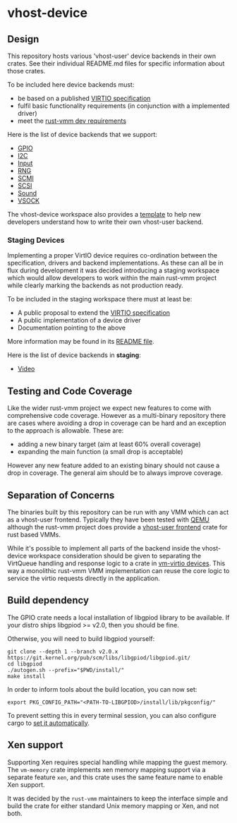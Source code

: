 # vhost-device

## Design

This repository hosts various 'vhost-user' device backends in their own crates.
See their individual README.md files for specific information about those
crates.

To be included here device backends must:

  - be based on a published [VIRTIO specification](https://github.com/oasis-tcs/virtio-spec)
  - fulfil basic functionality requirements (in conjunction with a implemented driver)
  - meet the [rust-vmm dev requirements](https://github.com/rust-vmm/community#publishing-on-cratesio---requirements-list)

Here is the list of device backends that we support:

- [GPIO](https://github.com/rust-vmm/vhost-device/blob/main/vhost-device-gpio/README.md)
- [I2C](https://github.com/rust-vmm/vhost-device/blob/main/vhost-device-i2c/README.md)
- [Input](https://github.com/rust-vmm/vhost-device/blob/main/vhost-device-input/README.md)
- [RNG](https://github.com/rust-vmm/vhost-device/blob/main/vhost-device-rng/README.md)
- [SCMI](https://github.com/rust-vmm/vhost-device/blob/main/vhost-device-scmi/README.md)
- [SCSI](https://github.com/rust-vmm/vhost-device/blob/main/vhost-device-scsi/README.md)
- [Sound](https://github.com/rust-vmm/vhost-device/blob/main/vhost-device-sound/README.md)
- [VSOCK](https://github.com/rust-vmm/vhost-device/blob/main/vhost-device-vsock/README.md)

The vhost-device workspace also provides a
[template](https://github.com/rust-vmm/vhost-device/blob/main/vhost-device-template/README.md)
to help new developers understand how to write their own vhost-user backend.

### Staging Devices

Implementing a proper VirtIO device requires co-ordination between the
specification, drivers and backend implementations. As these can all
be in flux during development it was decided introducing a staging
workspace which would allow developers to work within the main rust-vmm
project while clearly marking the backends as not production ready.

To be included in the staging workspace there must at least be:

  - A public proposal to extend the [VIRTIO specification](https://github.com/oasis-tcs/virtio-spec)
  - A public implementation of a device driver
  - Documentation pointing to the above

More information may be found in its [README file](./staging/README.md).

Here is the list of device backends in **staging**:

- [Video](https://github.com/rust-vmm/vhost-device/blob/main/staging/vhost-device-video/README.md)

<!--
Template:

- [`_DEVICE_NAME_`](https://github.com/rust-vmm/vhost-device/blob/main/staging/vhost-device-_DEVICE_NAME_/README.md)

-->

## Testing and Code Coverage

Like the wider rust-vmm project we expect new features to come with
comprehensive code coverage. However as a multi-binary repository
there are cases where avoiding a drop in coverage can be hard and an
exception to the approach is allowable. These are:

* adding a new binary target (aim at least 60% overall coverage)
* expanding the main function (a small drop is acceptable)

However any new feature added to an existing binary should not cause a
drop in coverage. The general aim should be to always improve
coverage.

## Separation of Concerns

The binaries built by this repository can be run with any VMM which
can act as a vhost-user frontend. Typically they have been tested with
[QEMU](https://www.qemu.org) although the rust-vmm project does
provide a [vhost-user
frontend](https://github.com/rust-vmm/vhost/tree/main/src/vhost_user)
crate for rust based VMMs.

While it's possible to implement all parts of the backend inside the
vhost-device workspace consideration should be given to separating the
VirtQueue handling and response logic to a crate in [vm-virtio
devices](https://github.com/rust-vmm/vm-virtio/tree/main/crates/devices).
This way a monolithic rust-vmm VMM implementation can reuse the core
logic to service the virtio requests directly in the application.

## Build dependency

The GPIO crate needs a local installation of libgpiod library to be available.
If your distro ships libgpiod >= v2.0, then you should be fine.

Otherwise, you will need to build libgpiod yourself:

    git clone --depth 1 --branch v2.0.x https://git.kernel.org/pub/scm/libs/libgpiod/libgpiod.git/
    cd libgpiod
    ./autogen.sh --prefix="$PWD/install/"
    make install

In order to inform tools about the build location, you can now set:

    export PKG_CONFIG_PATH="<PATH-TO-LIBGPIOD>/install/lib/pkgconfig/"

To prevent setting this in every terminal session, you can also configure
cargo to
[set it automatically](https://doc.rust-lang.org/cargo/reference/config.html#env).

## Xen support

Supporting Xen requires special handling while mapping the guest memory. The
`vm-memory` crate implements xen memory mapping support via a separate feature
`xen`, and this crate uses the same feature name to enable Xen support.

It was decided by the `rust-vmm` maintainers to keep the interface simple and
build the crate for either standard Unix memory mapping or Xen, and not both.
